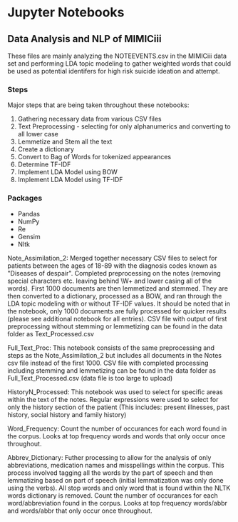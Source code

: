# Jupyter Notebooks

## Data Analysis and NLP of MIMICiii

These files are mainly analyzing the NOTEEVENTS.csv in the MIMICiii data set and performing LDA topic modeling to gather weighted words that could be used as potential identifers for high risk suicide ideation and attempt.

### Steps
Major steps that are being taken throughout these notebooks:
  1.  Gathering necessary data from various CSV files
  1.  Text Preprocessing - selecting for only alphanumerics and converting to all lower case
  1.  Lemmetize and Stem all the text
  1.  Create a dictionary
  1.  Convert to Bag of Words for tokenized appearances
  1.  Determine TF-IDF
  1.  Implement LDA Model using BOW 
  1.  Implement LDA Model using TF-IDF
  
### Packages
- Pandas
- NumPy
- Re
- Gensim
- Nltk

Note_Assimilation_2: Merged together necessary CSV files to select for patients between the ages of 18-89 with the diagnosis codes known as "Diseases of despair". Completed preprocessing on the notes (removing special characters etc. leaving behind \W+ and lower casing all of the words). First 1000 documents are then lemmetized and stemmed. They are then converted to a dictionary, processed as a BOW, and ran through the LDA topic modeling with or without TF-IDF values. It should be noted that in the notebook, only 1000 documents are fully processed for quicker results (please see additional notebook for all entries). CSV file with output of first preprocessing without stemming or lemmetizing can be found in the data folder as Text_Processed.csv

Full_Text_Proc: This notebook consists of the same preprocessing and steps as the Note_Assimilation_2 but includes all documents in the Notes csv file instead of the first 1000. CSV file with completed processing including stemming and lemmetizing can be found in the data folder as Full_Text_Processed.csv (data file is too large to upload)

HistoryN_Processed: This notebook was used to select for specific areas within the text of the notes. Regular expressions were used to select for only the history section of the patient (This includes: present illnesses, past history, social history and family history)

Word_Frequency: Count the number of occurances for each word found in the corpus. Looks at top frequency words and words that only occur once throughout.

Abbrev_Dictionary: Futher processing to allow for the analysis of only abbreviations, medication names and misspellings within the corpus. This process involved tagging all the words by the part of speech and then lemmatizing based on part of speech (initial lemmatization was only done using the verbs). All stop words and only word that is found within the NLTK words dictionary is removed. Count the number of occurances for each word/abbreviation found in the corpus. Looks at top frequency words/abbr and words/abbr that only occur once throughout.
